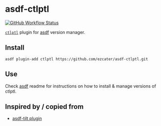 # asdf-ctlptl

[![GitHub Workflow Status](https://img.shields.io/github/workflow/status/ezcater/asdf-ctlptl/Main%20Workflow?style=flat-square)](https://github.com/ezcater/asdf-ctlptl/actions)

[`ctlptl`](https://github.com/tilt-dev/ctlptl) plugin for [asdf](https://github.com/asdf-vm/asdf) version manager.

## Install

```
asdf plugin-add ctlptl https://github.com/ezcater/asdf-ctlptl.git
```

## Use

Check [asdf](https://github.com/asdf-vm/asdf) readme for instructions on how to install & manage versions of ctlptl.

## Inspired by / copied from

* [asdf-tilt plugin](https://github.com/virtualstaticvoid/asdf-tilt)
